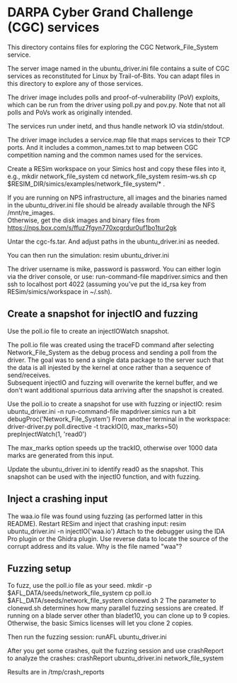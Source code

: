 # DARPA Cyber Grand Challenge (CGC) services

This directory contains files for exploring the CGC Network_File_System
service.  

The server image named in the ubuntu_driver.ini file contains
a suite of CGC services as reconstituted for Linux by Trail-of-Bits.  You can
adapt files in this directory to explore any of those services.

The driver image includes polls and proof-of-vulnerability (PoV) exploits, which can
be run from the driver using poll.py and pov.py.  Note that not all
polls and PoVs work as originally intended.  

The services run under inetd, and thus handle network IO via stdin/stdout.

The driver image includes a service.map file that maps services to their TCP ports.
And it includes a common_names.txt to map between CGC competition naming and 
the common names used for the services.

Create a RESim workspace on your Simics host and copy these files into it, e.g.,
    mkdir network_file_system
    cd network_file_system
    resim-ws.sh
    cp $RESIM_DIR/simics/examples/network_file_system/* . 
   
If you are running on NPS infrastructure, all images and the binaries named in the
ubuntu_driver.ini file should be already available through the NFS /mnt/re_images.  
Otherwise, get the disk images and binary files from 
    https://nps.box.com/s/ffuz7fgyn770xcgrdur0uf1bo1tur2gk

Untar the cgc-fs.tar.
And adjust paths in the ubuntu_driver.ini as needed.

You can then run the simulation:
    resim ubuntu_driver.ini

The driver username is mike, password is password.
You can either login via the driver console, or use:
    run-command-file mapdriver.simics
and then ssh to localhost port 4022 (assuming you've put the id_rsa key 
from RESim/simics/workspace in ~/.ssh).

## Create a snapshot for injectIO and fuzzing
Use the poll.io file to create an injectIOWatch snapshot.

The poll.io file was created using the traceFD command after selecting 
Network_File_System as the debug process and sending a poll from the driver.
The goal was to send a single data package to the server such that the data
is all injested by the kernel at once rather than a sequence of send/receives.  
Subsequent injectIO and fuzzing will overwrite the kernel buffer, and we don't 
want additional spurrious data arriving after the snapshot is created.

Use the poll.io to create a snapshot for use with fuzzing or injectIO:
    resim ubuntu_driver.ini -n
    run-command-file mapdriver.simics
    run a bit
    debugProc('Network_File_System')
    From another terminal in the workspace:
       driver-driver.py poll.directive -t
    trackIO(0, max_marks=50)
    prepInjectWatch(1, 'read0')

The max_marks option speeds up the trackIO, otherwise over 1000 data marks are generated from this input.

Update the ubuntu_driver.ini to identify read0 as the snapshot.
This snapshot can be used with the injectIO function, and with fuzzing.

## Inject a crashing input
The waa.io file was found using fuzzing (as performed latter in this README).
Restart RESim and inject that crashing input:
    resim ubuntu_driver.ini -n
    injectIO('waa.io')
Attach to the debugger using the IDA Pro plugin or the Ghidra plugin.
Use reverse data to locate the source of the corrupt address and its value.
Why is the file named "waa"?

## Fuzzing setup
To fuzz, use the poll.io file as your seed.
    mkdir -p $AFL_DATA/seeds/network_file_system
    cp poll.io $AFL_DATA/seeds/network_file_system
    clonewd.sh 2
The parameter to clonewd.sh determines how many parallel fuzzing sessions are created.
If running on a blade server other than bladet10, you can clone up to 9 copies.
Otherwise, the basic Simics licenses will let you clone 2 copies.

Then run the fuzzing session:
    runAFL ubuntu_driver.ini

After you get some crashes, quit the fuzzing session and use crashReport to
analyze the crashes:
    crashReport ubuntu_driver.ini network_file_system

Results are in /tmp/crash_reports

